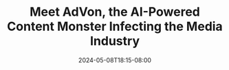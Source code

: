 ---
title: "Meet AdVon, the AI-Powered Content Monster Infecting the Media Industry"
date: "2024-05-08T18:15-08:00"
tags: ["tech", "AI", "journalism"]
description: "A few years back, a writer in a developing country started doing contract work for a company called AdVon Commerce, getting a few pennies per word to write online product reviews.
"
link: "https://futurism.com/advon-ai-content"
---